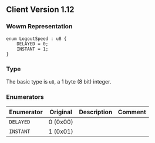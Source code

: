 ## Client Version 1.12

### Wowm Representation
```rust,ignore
enum LogoutSpeed : u8 {
    DELAYED = 0;
    INSTANT = 1;
}
```
### Type
The basic type is `u8`, a 1 byte (8 bit) integer.
### Enumerators
| Enumerator | Original  | Description | Comment |
| --------- | -------- | ----------- | ------- |
| `DELAYED` | 0 (0x00) |  |  |
| `INSTANT` | 1 (0x01) |  |  |
